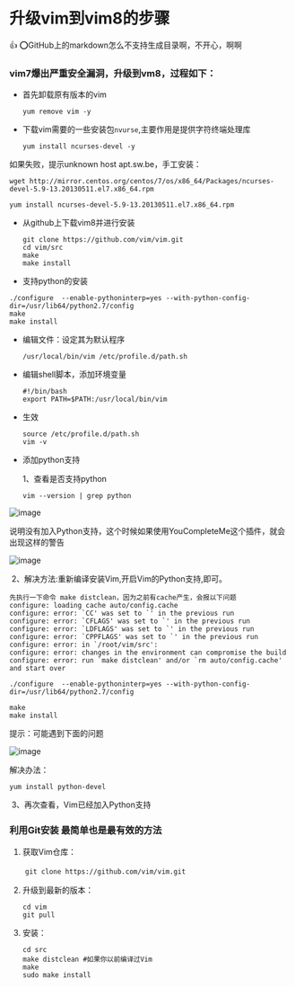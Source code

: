 # 升级vim到vim8的步骤
:+1:
:o:GitHub上的markdown怎么不支持生成目录啊，不开心，啊啊
### vim7爆出严重安全漏洞，升级到vm8，过程如下：

- 首先卸载原有版本的vim

  `yum remove vim -y`

- 下载vim需要的一些安装包`nvurse`,主要作用是提供字符终端处理库


  `yum install ncurses-devel -y`

如果失败，提示unknown host apt.sw.be，手工安装：

```
wget http://mirror.centos.org/centos/7/os/x86_64/Packages/ncurses-devel-5.9-13.20130511.el7.x86_64.rpm

yum install ncurses-devel-5.9-13.20130511.el7.x86_64.rpm
```

- 从github上下载vim8并进行安装

  ```
  git clone https://github.com/vim/vim.git
  cd vim/src
  make
  make install
  ```

- 支持python的安装

```
./configure  --enable-pythoninterp=yes --with-python-config-dir=/usr/lib64/python2.7/config
make
make install
```



- 编辑文件：设定其为默认程序

  ```
  /usr/local/bin/vim /etc/profile.d/path.sh
  
  ```

- 编辑shell脚本，添加环境变量

  ```
  #!/bin/bash
  export PATH=$PATH:/usr/local/bin/vim
  ```

- 生效

  ```
  source /etc/profile.d/path.sh
  vim -v
  ```

- 添加python支持

  1、查看是否支持python

  ```
  vim --version | grep python
  ```

![image](https://images0.cnblogs.com/blog/593399/201504/191603093395517.png)



说明没有加入Python支持，这个时候如果使用YouCompleteMe这个插件，就会出现这样的警告

![image](https://images0.cnblogs.com/blog/593399/201504/191603106673545.png)

​	2、解决方法:重新编译安装Vim,开启Vim的Python支持,即可。

```
先执行一下命令 make distclean，因为之前有cache产生，会报以下问题
configure: loading cache auto/config.cache
configure: error: `CC' was set to `' in the previous run
configure: error: `CFLAGS' was set to `' in the previous run
configure: error: `LDFLAGS' was set to `' in the previous run
configure: error: `CPPFLAGS' was set to `' in the previous run
configure: error: in `/root/vim/src':
configure: error: changes in the environment can compromise the build
configure: error: run `make distclean' and/or `rm auto/config.cache' and start over

```

```
./configure  --enable-pythoninterp=yes --with-python-config-dir=/usr/lib64/python2.7/config

make 
make install
```



提示：可能遇到下面的问题

![image](https://images0.cnblogs.com/blog/593399/201504/191604056988831.png)

解决办法：

```
yum install python-devel
```

​	3、再次查看，Vim已经加入Python支持



### 利用Git安装 最简单也是最有效的方法

1. 获取Vim仓库：   

　　`git clone https://github.com/vim/vim.git `

2. 升级到最新的版本：

   ```
   cd vim
   git pull 
   ```


3. 安装：

   ```
   cd src
   make distclean #如果你以前编译过Vim
   make
   sudo make install
   ```
